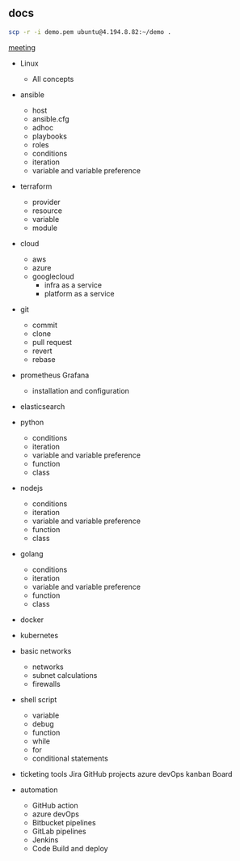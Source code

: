 ## docs

```bash
scp -r -i demo.pem ubuntu@4.194.8.82:~/demo .
```

[meeting](https://teams.microsoft.com/l/meetup-join/19:meeting_MzhmYTBkMWUtNDlkYS00ZDcwLTg2YWItMjQ5MDQzZmZhNmJj@thread.v2/0?context=%7B%22Tid%22:%221d04408b-5753-4b63-9dfd-9d4c8a26e0c9%22,%22Oid%22:%22fb698c1d-6481-446b-87ef-2a3ee3654c4b%22%7D)


* Linux 
    * All concepts

* ansible
    * host
    * ansible.cfg
    * adhoc
    * playbooks
    * roles
    * conditions
    * iteration
    * variable and variable preference

* terraform
    * provider
    * resource
    * variable
    * module

* cloud 
    * aws
    * azure
    * googlecloud
       * infra as a service
       * platform as a service

* git
    * commit
    * clone
    * pull request
    * revert
    * rebase

* prometheus Grafana
    * installation and configuration


* elasticsearch

* python
    * conditions
    * iteration
    * variable and variable preference
    * function
    * class
* nodejs
    * conditions
    * iteration
    * variable and variable preference
    * function
    * class
    
* golang
    * conditions
    * iteration
    * variable and variable preference
    * function
    * class

* docker
* kubernetes
* basic networks
    * networks 
    * subnet calculations
    * firewalls

* shell script
    * variable
    * debug
    * function
    * while
    * for
    * conditional statements

* ticketing tools Jira GitHub projects azure devOps kanban Board


* automation
    * GitHub action
    * azure devOps
    * Bitbucket pipelines
    * GitLab pipelines
    * Jenkins
    * Code Build and deploy
